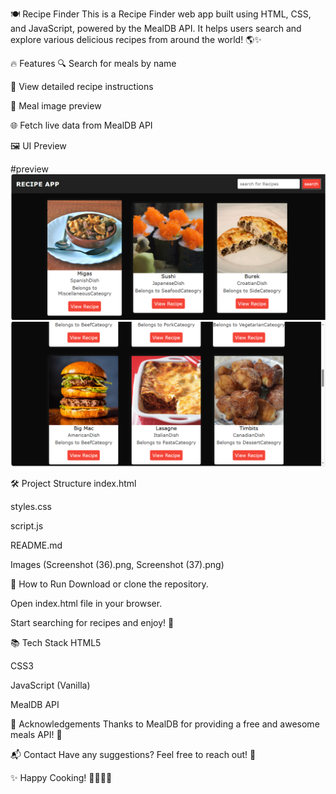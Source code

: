 🍽️ Recipe Finder
This is a Recipe Finder web app built using HTML, CSS, and JavaScript, powered by the MealDB API.
It helps users search and explore various delicious recipes from around the world! 🌎✨

🔥 Features
🔍 Search for meals by name

📜 View detailed recipe instructions

📸 Meal image preview

🌐 Fetch live data from MealDB API

🖼️ UI Preview

#preview 
![Recipe UI](Screenshot%20(36).png)
![Recipe UI](Screenshot%20(37).png)

🛠️ Project Structure
index.html

styles.css

script.js

README.md

Images (Screenshot (36).png, Screenshot (37).png)

🚀 How to Run
Download or clone the repository.

Open index.html file in your browser.

Start searching for recipes and enjoy! 🍜

📚 Tech Stack
HTML5

CSS3

JavaScript (Vanilla)

MealDB API

🙌 Acknowledgements
Thanks to MealDB for providing a free and awesome meals API! 🎉

📬 Contact
Have any suggestions? Feel free to reach out! 🚀

✨ Happy Cooking! 👨‍🍳👩‍🍳
